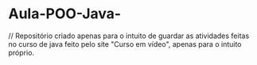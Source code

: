 # Aula-POO-Java-
// Repositório criado apenas para o intuito de guardar as atividades feitas no curso de java feito pelo site "Curso em vídeo", apenas para o intuito próprio. 